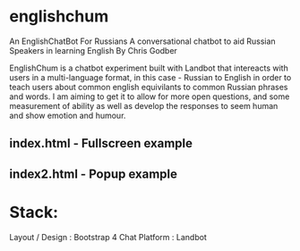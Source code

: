 # englishchum
An EnglishChatBot For Russians
A conversational chatbot to aid Russian Speakers in learning English By Chris Godber

EnglishChum is a chatbot experiment built with Landbot that intereacts with users in a multi-language format, in this case - Russian to English in order to teach users about common english equivilants to common Russian phrases and words. I am aiming to get it to allow for more open questions, and some measurement of ability as well as develop the responses to seem human and show emotion and humour.

## index.html - Fullscreen example
## index2.html - Popup example

# Stack:
Layout / Design : Bootstrap 4
Chat Platform : Landbot